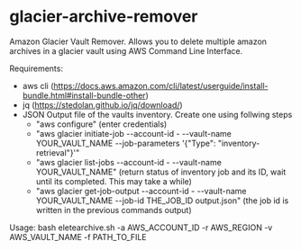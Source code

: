 # glacier-archive-remover
Amazon Glacier Vault Remover. Allows you to delete multiple amazon archives in a glacier vault using AWS Command Line Interface.

Requirements:
- aws cli (https://docs.aws.amazon.com/cli/latest/userguide/install-bundle.html#install-bundle-other)
- jq (https://stedolan.github.io/jq/download/)
- JSON Output file of the vaults inventory. Create one using follwing steps
  - "aws configure" (enter credentials)
  - "aws glacier initiate-job --account-id - --vault-name YOUR_VAULT_NAME --job-parameters '{"Type": "inventory-retrieval"}'"
  - "aws glacier list-jobs --account-id - --vault-name YOUR_VAULT_NAME" (return status of inventory job and its ID, wait until its completed. This may take a while)
  - "aws glacier get-job-output --account-id - --vault-name YOUR_VAULT_NAME --job-id THE_JOB_ID output.json" (the job id is written in the previous commands output)

Usage:
bash eletearchive.sh -a AWS_ACCOUNT_ID -r AWS_REGION -v AWS_VAULT_NAME -f PATH_TO_FILE
